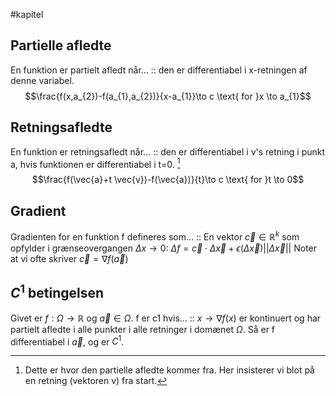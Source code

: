 #kapitel 
## Partielle afledte
En funktion er partielt afledt når... :: den er differentiabel i x-retningen af denne variabel. $$\frac{f(x,a_{2})-f(a_{1},a_{2})}{x-a_{1}}\to c \text{ for }x \to a_{1}$$
## Retningsafledte
En funktion er retningsafledt når... :: den er differentiabel i v's retning i  punkt a, hvis funktionen er differentiabel i t=0. [^1]$$\frac{f(\vec{a}+t \vec{v})-f(\vec{a})}{t}\to c \text{ for }t \to 0$$
## Gradient
Gradienten for en funktion f defineres som... :: En vektor $\vec{c}\in \mathbb{R}^{k}$ som opfylder i grænseovergangen $\Delta x \to 0$: $\Delta f= \vec{c}\cdot \Delta \vec{x} + \epsilon (\Delta \vec{x})||\Delta \vec{x}||$  Noter at vi ofte skriver $\vec{c}=\nabla f(\vec{a})$

## $C^{1}$ betingelsen
Givet er $f:\Omega \to \mathbb{R}$ og $\vec{a}\in \Omega$. f er c1 hvis... :: $x \to \nabla f(x)$ er kontinuert og har partielt afledte i alle punkter i alle retninger i domænet $\Omega$. Så er f differentiabel i $\vec{a}$, og er $C^{1}$.



[^1]: Dette er hvor den partielle afledte kommer fra. Her insisterer vi blot på en retning (vektoren v) fra start.
